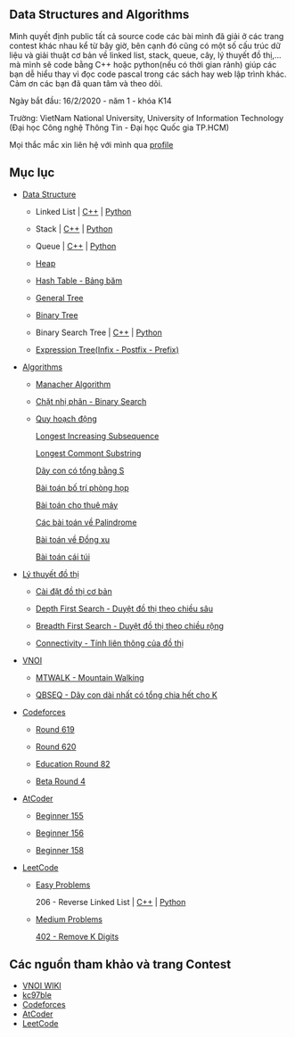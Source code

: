 ## Data Structures and Algorithms
Mình quyết định public tất cả source code các bài mình đã giải ở các trang contest khác nhau kể từ bây giờ, bên cạnh đó cũng có một số cấu trúc dữ liệu và giải thuật cơ bản về linked list, stack, queue, cây, lý thuyết đồ thị,... mà mình sẽ code bằng C++ hoặc python(nếu có thời gian rảnh) giúp các bạn dễ hiểu thay vì đọc code pascal trong các sách hay web lập trình khác. Cảm ơn các bạn đã quan tâm và theo dõi.

Ngày bắt đầu: 16/2/2020 - năm 1 - khóa K14

Trường: VietNam National University, University of Information Technology (Đại học Công nghệ Thông Tin - Đại học Quốc gia TP.HCM)


Mọi thắc mắc xin liên hệ với mình qua [profile](https://nghoanglong.github.io/)

## Mục lục
- [Data Structure](https://github.com/nghoanglong/Competitive-Programming/tree/master/Lectures-C++/DataStructure)

   - Linked List | [C++](https://github.com/nghoanglong/Competitive-Programming/blob/master/Lectures-C++/DataStructure/Linked-list.cpp) | [Python](https://github.com/nghoanglong/Competitive-Programming/blob/master/Lectures-Python/DataStructure/linkedlist.py)
 
   - Stack | [C++](https://github.com/nghoanglong/Competitive-Programming/blob/master/Lectures-C++/DataStructure/Stack.cpp) | [Python](https://github.com/nghoanglong/Competitive-Programming/blob/master/Lectures-Python/DataStructure/stack.py)

   - Queue | [C++](https://github.com/nghoanglong/Competitive-Programming/blob/master/Lectures-C++/DataStructure/Queue.cpp) | [Python](https://github.com/nghoanglong/Competitive-Programming/blob/master/Lectures-Python/DataStructure/queue.py)

   - [Heap](https://github.com/nghoanglong/Competitive-Programming/blob/master/Lectures-C++/DataStructure/Heap.cpp)
   
   - [Hash Table - Bảng băm](https://github.com/nghoanglong/Competitive-Programming/blob/master/Lectures-C++/DataStructure/HashTable.cpp)

   - [General Tree](https://github.com/nghoanglong/Competitive-Programming/blob/master/Lectures-C++/DataStructure/GeneralTree.cpp)

   - [Binary Tree](https://github.com/nghoanglong/Competitive-Programming/blob/master/Lectures-C++/DataStructure/BinaryTree.cpp)

   - Binary Search Tree | [C++](https://github.com/nghoanglong/Competitive-Programming/blob/master/Lectures-C++/DataStructure/BinarySearchTree.cpp) | [Python](https://github.com/nghoanglong/Competitive-Programming/blob/master/Lectures-Python/DataStructure/BinarySearchTree.py)

   - [Expression Tree(Infix - Postfix - Prefix)](https://github.com/nghoanglong/Competitive-Programming/blob/master/Lectures-C++/DataStructure/infix-prefix-postfix.cpp)


- [Algorithms](https://github.com/nghoanglong/Competitive-Programming/tree/master/Lectures-C++/Algorithm)

   - [Manacher Algorithm](https://github.com/nghoanglong/Competitive-Programming/blob/master/Lectures-C++/Algorithm/Manacher.cpp)
   - [Chặt nhị phân - Binary Search](https://github.com/nghoanglong/Competitive-Programming/blob/master/Lectures-C++/Algorithm/BinarySearch.cpp)
   - [Quy hoạch động](https://github.com/nghoanglong/Competitive-Programming/tree/master/Lectures-C++/DynamicProgramming)

       [Longest Increasing Subsequence](https://github.com/nghoanglong/Competitive-Programming/blob/master/Lectures-C++/DynamicProgramming/LIQ.cpp)
   
       [Longest Commont Substring](https://github.com/nghoanglong/Competitive-Programming/blob/master/Lectures-C++/DynamicProgramming/LCS.cpp)

       [Dãy con có tổng bằng S](https://github.com/nghoanglong/Competitive-Programming/blob/master/Lectures-C++/DynamicProgramming/SEQ.cpp)       

       [Bài toán bố trí phòng họp](https://github.com/nghoanglong/Competitive-Programming/blob/master/Lectures-C++/DynamicProgramming/MeetingRoom.cpp)

       [Bài toán cho thuê máy](https://github.com/nghoanglong/Competitive-Programming/blob/master/Lectures-C++/DynamicProgramming/MachineRental.cpp)

       [Các bài toán về Palindrome](https://github.com/nghoanglong/Competitive-Programming/blob/master/Lectures-C++/DynamicProgramming/Palindrome.cpp)

       [Bài toán về Đồng xu](https://github.com/nghoanglong/Competitive-Programming/blob/master/Lectures-C++/DynamicProgramming/Coins.cpp)

       [Bài toán cái túi](https://github.com/nghoanglong/Competitive-Programming/blob/master/Lectures-C++/DynamicProgramming/SuperMarket.cpp)


- [Lý thuyết đồ thị](https://github.com/nghoanglong/Competitive-Programming/tree/master/Lectures-C++/GraphTheory)

    - [Cài đặt đồ thị cơ bản](https://github.com/nghoanglong/Competitive-Programming/blob/master/Lectures-C++/GraphTheory/Basic.cpp)

    - [Depth First Search - Duyệt đồ thị theo chiều sâu](https://github.com/nghoanglong/Competitive-Programming/blob/master/Lectures-C++/GraphTheory/DFS.cpp)

    - [Breadth First Search - Duyệt đồ thị theo chiều rộng](https://github.com/nghoanglong/Competitive-Programming/blob/master/Lectures-C++/GraphTheory/BFS.cpp)

    - [Connectivity - Tính liên thông của đồ thị](https://github.com/nghoanglong/Competitive-Programming/blob/master/Lectures-C++/GraphTheory/Connectivity.cpp)


- [VNOI](https://github.com/nghoanglong/Competitive-Programming/tree/master/VNOI)

   - [MTWALK - Mountain Walking](https://github.com/nghoanglong/Competitive-Programming/tree/master/VNOI/MTWALK.cpp)

   - [QBSEQ - Dãy con dài nhất có tổng chia hết cho K](https://github.com/nghoanglong/Competitive-Programming/tree/master/VNOI/QBSEQ.cpp)


- [Codeforces](https://github.com/nghoanglong/Competitive-Programming/tree/master/codeforce)

  - [Round 619](https://github.com/nghoanglong/Competitive-Programming/tree/master/codeforce/round-619)

  - [Round 620](https://github.com/nghoanglong/Competitive-Programming/tree/master/codeforce/round-620)

  - [Education Round 82](https://github.com/nghoanglong/Competitive-Programming/tree/master/codeforce/education-round82)

  - [Beta Round 4](https://github.com/nghoanglong/Competitive-Programming/tree/master/codeforce/Beta-round-4)

  

- [AtCoder](https://github.com/nghoanglong/Competitive-Programming/tree/master/Atcoder)

  - [Beginner 155](https://github.com/nghoanglong/Competitive-Programming/tree/master/Atcoder/Beginner155)

  - [Beginner 156](https://github.com/nghoanglong/Competitive-Programming/tree/master/Atcoder/Beginner156)

  - [Beginner 158](https://github.com/nghoanglong/Competitive-Programming/tree/master/Atcoder/Beginner158)


- [LeetCode](https://github.com/nghoanglong/Competitive-Programming/tree/master/LeetCode)

  - [Easy Problems](https://github.com/nghoanglong/Competitive-Programming/blob/master/LeetCode/Easy)
  
      206 - Reverse Linked List | [C++](https://github.com/nghoanglong/Competitive-Programming/blob/master/LeetCode/Easy/Prob206.cpp) | [Python](https://github.com/nghoanglong/Competitive-Programming/blob/master/LeetCode/Easy/Prob206.py)

  - [Medium Problems](https://github.com/nghoanglong/Competitive-Programming/blob/master/LeetCode/Medium)

      [402 - Remove K Digits](https://github.com/nghoanglong/Competitive-Programming/blob/master/LeetCode/Medium/Prob402.cpp)
   



## Các nguồn tham khảo và trang Contest

  - [VNOI WIKI](https://vnoi.info/wiki/Home)
  - [kc97ble](https://sites.google.com/site/kc97ble/)
  - [Codeforces](https://codeforces.com/)
  - [AtCoder](https://atcoder.jp/contests/)
  - [LeetCode](https://leetcode.com/)
